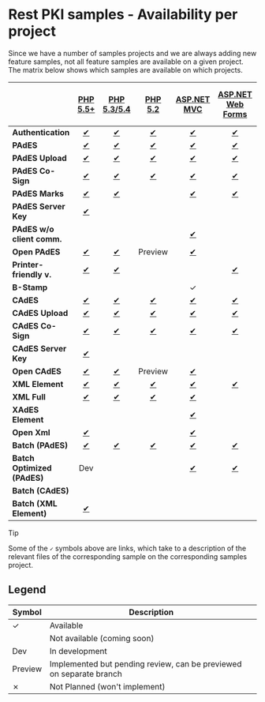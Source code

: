 ﻿# Rest PKI samples - Availability per project

Since we have a number of samples projects and we are always adding new feature samples, not all feature samples are
available on a given project. The matrix below shows which samples are available on which projects.

|                            | [PHP 5.5+](php/current.md)            | [PHP 5.3/5.4](php/legacy.md)    | [PHP 5.2](php/legacy52.md)        | [ASP.NET MVC](dotnet/mvc.md)       | [ASP.NET Web Forms](dotnet/web-forms.md) | [ASP.NET Core](dotnet/netcore.md)   | [VS 2008](dotnet/vs2008.md)       | [Python Flask](python/flask.md) | [Java 7+ Spring MVC](java/mvc.md) | [Java 6 Spring MVC](java/mvc-java6.md) | [Node.js SPA](nodejs/spa.md) | [Node.js MVC](nodejs/mvc.md)    | [Ruby on Rails](ruby/rails.md)     |
| -------------------------- |:-------------------------------------:|:-------------------------------:|:---------------------------------:|:----------------------------------:|:----------------------------------------:|:-----------------------------------:|:---------------------------------:|:-------------------------------:|:---------------------------------:|:--------------------------------------:|:----------------------------:|:-------------------------------:|:----------------------------------:|
| **Authentication**         | [✔](php/current.md#auth)              | [✔](php/legacy.md#auth)         | [✔](php/legacy52.md#auth)         | [✔](dotnet/mvc.md#auth)            | [✔](dotnet/web-forms.md#auth)            | [✔](dotnet/netcore.md#auth)         | [✔](dotnet/vs2008.md#auth)        | ✓                               | [✔](java/mvc.md#auth)             | [✔](java/mvc-java6.md#auth)            | [✔](nodejs/spa.md#auth)      | [✔](nodejs/mvc.md#auth)         | [✔](ruby/rails.md#auth)            |
| **PAdES**                  | [✔](php/current.md#pades)             | [✔](php/legacy.md#pades)        | [✔](php/legacy52.md#pades)        | [✔](dotnet/mvc.md#pades)           | [✔](dotnet/web-forms.md#pades)           | [✔](dotnet/netcore.md#pades)        | [✔](dotnet/vs2008.md#pades)       | ✓                               | [✔](java/mvc.md#pades)            | [✔](java/mvc-java6.md#pades)           | [✔](nodejs/spa.md#pades)     | [✔](nodejs/mvc.md#pades)        | [✔](ruby/rails.md#pades)           |
| **PAdES Upload**           | [✔](php/current.md#pades-upload)      | [✔](php/legacy.md#pades-upload) | [✔](php/legacy52.md#pades-upload) | [✔](dotnet/mvc.md#pades-upload)    | [✔](dotnet/web-forms.md#pades-upload)    | [✔](dotnet/netcore.md#pades-upload) | ✗                                 | ✓                               | [✔](java/mvc.md#pades-upload)     | [✔](java/mvc-java6.md#pades-upload)    |                              | [✔](nodejs/mvc.md#pades-upload) | [✔](ruby/rails.md#pades-upload)    |
| **PAdES Co-Sign**          | [✔](php/current.md#pades-cosign)      | [✔](php/legacy.md#pades-cosign) | [✔](php/legacy52.md#pades-cosign) | [✔](dotnet/mvc.md#pades-cosign)    | [✔](dotnet/web-forms.md#pades-cosign)    | [✔](dotnet/netcore.md#pades-cosign) | ✗                                 | ✓                               | [✔](java/mvc.md#pades-cosign)     | [✔](java/mvc-java6.md#pades-cosign)    |                              | [✔](nodejs/mvc.md#pades-cosign) | [✔](ruby/rails.md#pades-cosign)    |
| **PAdES Marks**            | [✔](php/current.md#pdf-marks)         | [✔](php/legacy.md#pdf-marks)    |                                   | [✔](dotnet/mvc.md#pdf-marks)       | [✔](dotnet/web-forms.md#pdf-marks)       | [✔](dotnet/netcore.md#pdf-marks)    | [✔](dotnet/vs2008.md#pdf-marks)   |                                 | [✔](java/mvc.md#pdf-marks)        | [✔](java/mvc-java6.md#pdf-marks)       |                              |                                 |                                    |
| **PAdES Server Key**       | [✔](php/current.md#pades-server)      |                                 |                                   |                                    |                                          | Testing                             | ✗                                 |                                 | Testing                           |                                        |                              | [✔](nodejs/mvc.md#pades-server) |                                    |
| **PAdES w/o client comm.** |                                       |                                 |                                   | [✔](dotnet/mvc.md#pades-wo-client) |                                          |                                     | ✗                                 |                                 |                                   |                                        |                              |                                 | [✔](ruby/rails.md#pades-wo-client) |
| **Open PAdES**             | [✔](php/current.md#open-pades)        | [✔](php/legacy.md#open-pades)   | Preview                           | [✔](dotnet/mvc.md#open-pades)      |                                          | Preview                             | ✗                                 | Dev                             | [✔](java/mvc.md#open-pades)       | [✔](java/mvc-java6.md#open-pades)      |                              | [✔](nodejs/mvc.md#open-pades)   |                                    |
| **Printer-friendly v.**    | [✔](php/current.md#print)             | [✔](php/legacy.md#print)        |                                   |                                    | [✔](dotnet/web-forms.md#print)           |                                     | ✗                                 |                                 |                                   |                                        |                              | [✔](nodejs/mvc.md#print)        |                                    |
| **B-Stamp**                |                                       |                                 |                                   | ✓                                  |                                          |                                     | ✗                                 |                                 |                                   |                                        |                              |                                 |                                    |
| **CAdES**                  | [✔](php/current.md#cades)             | [✔](php/legacy.md#cades)        | [✔](php/legacy52.md#cades)        | [✔](dotnet/mvc.md#cades)           | [✔](dotnet/web-forms.md#cades)           | [✔](dotnet/netcore.md#cades)        | [✔](dotnet/vs2008.md#cades)       | ✓                               | [✔](java/mvc.md#cades)            | [✔](java/mvc-java6.md#cades)           |                              | [✔](nodejs/mvc.md#cades)        | [✔](ruby/rails.md#cades)           |
| **CAdES Upload**           | [✔](php/current.md#cades-upload)      | [✔](php/legacy.md#cades-upload) | [✔](php/legacy52.md#cades-upload) | [✔](dotnet/mvc.md#cades-upload)    | [✔](dotnet/web-forms.md#cades-upload)    | [✔](dotnet/netcore.md#cades-upload) | ✗                                 | ✓                               | [✔](java/mvc.md#cades-upload)     | [✔](java/mvc-java6.md#cades-upload)    |                              | [✔](nodejs/mvc.md#cades-upload) | [✔](ruby/rails.md#cades-upload)    |
| **CAdES Co-Sign**          | [✔](php/current.md#cades-cosign)      | [✔](php/legacy.md#cades-cosign) | [✔](php/legacy52.md#cades-cosign) | [✔](dotnet/mvc.md#cades-cosign)    | [✔](dotnet/web-forms.md#cades-cosign)    | [✔](dotnet/netcore.md#cades-cosign) | ✗                                 | ✓                               | [✔](java/mvc.md#cades-cosign)     | [✔](java/mvc-java6.md#cades-cosign)    |                              | [✔](nodejs/mvc.md#cades-cosign) | [✔](ruby/rails.md#cades-cosign)    |
| **CAdES Server Key**       | [✔](php/current.md#cades-server)      |                                 |                                   |                                    |                                          | Testing                             | ✗                                 |                                 | Testing                           |                                        |                              | [✔](nodejs/mvc.md#cades-server) |                                    |
| **Open CAdES**             | [✔](php/current.md#open-cades)        | [✔](php/legacy.md#open-cades)   | Preview                           | [✔](dotnet/mvc.md#open-cades)      |                                          | Preview                             | ✗                                 | Dev                             | [✔](java/mvc.md#open-cades)       | [✔](java/mvc-java6.md#open-cades)      |                              | [✔](nodejs/mvc.md#open-cades)   |                                    |
| **XML Element**            | [✔](php/current.md#xml-element)       | [✔](php/legacy.md#xml-element)  | [✔](php/legacy52.md#xml-element)  | [✔](dotnet/mvc.md#xml-element)     | [✔](dotnet/web-forms.md#xml-element)     | [✔](dotnet/netcore.md#xml-element)  | [✔](dotnet/vs2008.md#xml-element) | ✓                               | [✔](java/mvc.md#xml-element)      | [✔](java/mvc-java6.md#xml-element)     |                              | [✔](nodejs/mvc.md#xml-element)  | [✔](ruby/rails.md#xml-element)     |
| **XML Full**               | [✔](php/current.md#xml-full)          | [✔](php/legacy.md#xml-full)     | [✔](php/legacy52.md#xml-full)     | [✔](dotnet/mvc.md#xml-full)        |                                          | Preview                             | ✗							     | ✓                               | [✔](java/mvc.md#xml-full)         | [✔](java/mvc-java6.md#xml-full)        |                              | [✔](nodejs/mvc.md#xml-full)     | [✔](ruby/rails.md#xml-full)        |
| **XAdES Element**          |                                       |                                 |                                   | [✔](dotnet/mvc.md#xades-element)   |                                          |                                     | ✗                                 |                                 |                                   |                                        |                              |                                 |                                    |
| **Open Xml**               | [✔](php/current.md#open-xml)          |                                 |                                   | [✔](dotnet/mvc.md#open-xml)        |                                          | Preview                             | ✗                                 |                                 | [✔](java/mvc.md#open-xml)         |                                        |                              |                                 |                                    |
| **Batch (PAdES)**          | [✔](php/current.md#batch)             | [✔](php/legacy.md#batch)        | [✔](php/legacy52.md#batch)        | [✔](dotnet/mvc.md#batch)           | [✔](dotnet/web-forms.md#batch)           | Preview                             | [✔](dotnet/vs2008.md#batch)       | Dev                             | [✔](java/mvc.md#batch)            | [✔](java/mvc-java6.md#batch)           |                              |                                 | [✔](ruby/rails.md#batch)           |
| **Batch Optimized (PAdES)**| Dev                                   |                                 |                                   | [✔](dotnet/mvc.md#batch-optimized) | [✔](dotnet/web-forms.md#batch-optimized) |                                     | ✗                                 |                                 |                                   |                                        |                              |                                 |                                    |
| **Batch (CAdES)**          |                                       |                                 |                                   |						            |                                          |                                     | ✗                                 |                                 |							       |                                        |                              |                                 | [✔](ruby/rails.md#batch-cades)     |
| **Batch (XML Element)**    | [✔](php/current.md#batch-xml-element) |                                 |                                   |								    |                                          |                                     | ✗                                 |                                 |							       |                                        |                              | Testing                         | Testing                            |

> [!TIP]
> Some of the `✓` symbols above are links, which take to a description of the relevant files of the corresponding
> sample on the corresponding samples project.

## Legend

| Symbol  | Description                                                         |
| ------- | --------------                                                      |
| ✓       | Available                                                           |
|         | Not available (coming soon)                                         |
| Dev     | In development                                                      |
| Preview | Implemented but pending review, can be previewed on separate branch |
| ✗       | Not Planned (won't implement)                                       |
